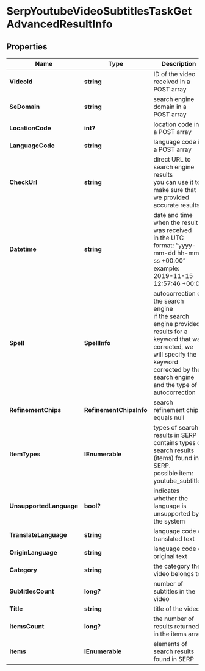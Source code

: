 # SerpYoutubeVideoSubtitlesTaskGetAdvancedResultInfo


## Properties

| Name | Type | Description | Notes |
|------------ | ------------- | ------------- | -------------|
**VideoId** | **string** | ID of the video received in a POST array |[optional]|
**SeDomain** | **string** | search engine domain in a POST array |[optional]|
**LocationCode** | **int?** | location code in a POST array |[optional]|
**LanguageCode** | **string** | language code in a POST array |[optional]|
**CheckUrl** | **string** | direct URL to search engine results<br>you can use it to make sure that we provided accurate results |[optional]|
**Datetime** | **string** | date and time when the result was received<br>in the UTC format: “yyyy-mm-dd hh-mm-ss +00:00”<br>example:<br>2019-11-15 12:57:46 +00:00 |[optional]|
**Spell** | **SpellInfo** | autocorrection of the search engine<br>if the search engine provided results for a keyword that was corrected, we will specify the keyword corrected by the search engine and the type of autocorrection |[optional]|
**RefinementChips** | **RefinementChipsInfo** | search refinement chips<br>equals null |[optional]|
**ItemTypes** | **IEnumerable<string>** | types of search results in SERP<br>contains types of search results (items) found in SERP.<br>possible item:<br>youtube_subtitles |[optional]|
**UnsupportedLanguage** | **bool?** | indicates whether the language is unsupported by the system |[optional]|
**TranslateLanguage** | **string** | language code of translated text |[optional]|
**OriginLanguage** | **string** | language code of original text |[optional]|
**Category** | **string** | the category the video belongs to |[optional]|
**SubtitlesCount** | **long?** | number of subtitles in the video |[optional]|
**Title** | **string** | title of the video |[optional]|
**ItemsCount** | **long?** | the number of results returned in the items array |[optional]|
**Items** | **IEnumerable<BaseYoutubeSerpElementItem>** | elements of search results found in SERP |[optional]|